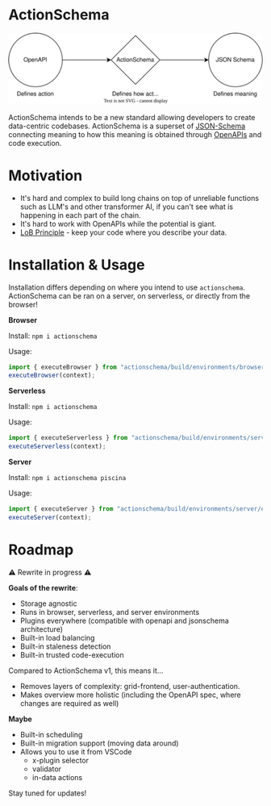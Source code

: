 # ActionSchema

![](actionschema.drawio.svg)

ActionSchema intends to be a new standard allowing developers to create data-centric codebases. ActionSchema is a superset of [JSON-Schema](https://json-schema.org) connecting meaning to how this meaning is obtained through [OpenAPIs](https://www.openapis.org/) and code execution.

# Motivation

- It's hard and complex to build long chains on top of unreliable functions such as LLM's and other transformer AI, if you can't see what is happening in each part of the chain.
- It's hard to work with OpenAPIs while the potential is giant.
- [LoB Principle](https://htmx.org/essays/locality-of-behaviour/) - keep your code where you describe your data.

# Installation & Usage

Installation differs depending on where you intend to use `actionschema`. ActionSchema can be ran on a server, on serverless, or directly from the browser!

**Browser**

Install: `npm i actionschema`

Usage:

```ts
import { executeBrowser } from "actionschema/build/environments/browser/executeBrowser";
executeBrowser(context);
```

**Serverless**

Install: `npm i actionschema`

Usage:

```ts
import { executeServerless } from "actionschema/build/environments/serverless/executeServerless";
executeServerless(context);
```

**Server**

Install: `npm i actionschema piscina`

Usage:

```ts
import { executeServer } from "actionschema/build/environments/server/executeServer";
executeServer(context);
```

# Roadmap

⚠️ Rewrite in progress ⚠️

**Goals of the rewrite**:

- Storage agnostic
- Runs in browser, serverless, and server environments
- Plugins everywhere (compatible with openapi and jsonschema architecture)
- Built-in load balancing
- Built-in staleness detection
- Built-in trusted code-execution

Compared to ActionSchema v1, this means it...

- Removes layers of complexity: grid-frontend, user-authentication.
- Makes overview more holistic (including the OpenAPI spec, where changes are required as well)

**Maybe**

- Built-in scheduling
- Built-in migration support (moving data around)
- Allows you to use it from VSCode
  - x-plugin selector
  - validator
  - in-data actions

Stay tuned for updates!
